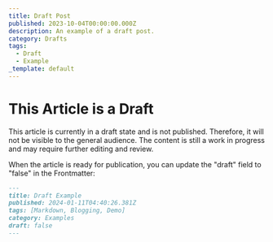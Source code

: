 ```yaml
---
title: Draft Post
published: 2023-10-04T00:00:00.000Z
description: An example of a draft post.
category: Drafts
tags:
  - Draft
  - Example
_template: default
---
```


# This Article is a Draft

This article is currently in a draft state and is not published. Therefore, it will not be visible to the general audience. The content is still a work in progress and may require further editing and review.

When the article is ready for publication, you can update the "draft" field to "false" in the Frontmatter:

```markdown
---
title: Draft Example
published: 2024-01-11T04:40:26.381Z
tags: [Markdown, Blogging, Demo]
category: Examples
draft: false
---
